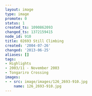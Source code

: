 ```yaml
---
layout: image
type: image
promote: 0
status: 1
created_ts: 1090862093
changed_ts: 1372159415
node_id: 910
title: 02693 Still Climbing
created: '2004-07-26'
changed: '2013-06-25'
aliases: []
tags:
- Highlights
- 2003/11 - November 2003
- Tongariro Crossing
images:
- - src: image/images/126_2693-910.jpg
    name: 126_2693-910.jpg
---
```


